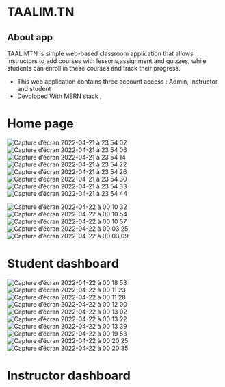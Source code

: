 # TAALIM.TN
## About app
 TAALIMTN is simple web-based classroom application that allows instructors to add courses with lessons,assignment and quizzes, while students can enroll in these courses and track their progress. 
* This web application contains three account access : Admin, Instructor and student
* Devoloped With MERN stack , 
 # Home page
 ![Capture d’écran 2022-04-21 à 23 54 02](https://user-images.githubusercontent.com/61707024/164564932-a14ed87b-c645-4efc-aa28-706e8d949394.png)
![Capture d’écran 2022-04-21 à 23 54 06](https://user-images.githubusercontent.com/61707024/164564934-f898c619-cd10-4aa7-a2b9-222476880de7.png)
![Capture d’écran 2022-04-21 à 23 54 14](https://user-images.githubusercontent.com/61707024/164564935-af4654cd-8869-4a6c-a3f5-1ab976fc360f.png)
![Capture d’écran 2022-04-21 à 23 54 22](https://user-images.githubusercontent.com/61707024/164564937-e96a89f6-61f9-4b07-b20f-1568bc4536c9.png)
![Capture d’écran 2022-04-21 à 23 54 26](https://user-images.githubusercontent.com/61707024/164564939-69c292bc-c907-40a9-bfd7-0798f5e097a7.png)
![Capture d’écran 2022-04-21 à 23 54 30](https://user-images.githubusercontent.com/61707024/164564944-a87e606e-c8aa-451b-aab2-c469d0a0749d.png)
![Capture d’écran 2022-04-21 à 23 54 33](https://user-images.githubusercontent.com/61707024/164564946-6fc16b3d-9ef0-40ed-8fc5-3ab03f16d06a.png)
![Capture d’écran 2022-04-21 à 23 54 44](https://user-images.githubusercontent.com/61707024/164564947-005dd5fb-a277-417c-a64d-e76dad1634be.png)
 
![Capture d’écran 2022-04-22 à 00 10 32](https://user-images.githubusercontent.com/61707024/164566705-58c28694-6875-4d0a-85c0-1cae5918a89a.png)![Capture d’écran 2022-04-22 à 00 10 54](https://user-images.githubusercontent.com/61707024/164566712-13530784-996d-4360-bf7a-b686e9ed7598.png)
![Capture d’écran 2022-04-22 à 00 10 57](https://user-images.githubusercontent.com/61707024/164566719-813dd63d-b658-4d85-beab-0b5935b50109.png)
![Capture d’écran 2022-04-22 à 00 03 25](https://user-images.githubusercontent.com/61707024/164567154-2505f6be-86be-45ce-b091-7cb61e90289e.png)
![Capture d’écran 2022-04-22 à 00 03 09](https://user-images.githubusercontent.com/61707024/164567156-a0417844-4d10-4df9-8095-2fc455f7e09a.png)

 # Student dashboard
 ![Capture d’écran 2022-04-22 à 00 18 53](https://user-images.githubusercontent.com/61707024/164567002-50e8783d-ba8d-45ce-b032-81112bc162f7.png)
 ![Capture d’écran 2022-04-22 à 00 11 23](https://user-images.githubusercontent.com/61707024/164567064-e7173a86-3717-4736-a2c7-3294b62f6a95.png)
![Capture d’écran 2022-04-22 à 00 11 28](https://user-images.githubusercontent.com/61707024/164567086-f7927ec2-4195-421b-b5d7-4d3bc33ecb22.png)
![Capture d’écran 2022-04-22 à 00 12 00](https://user-images.githubusercontent.com/61707024/164567092-d6304ddc-3173-471c-aaba-d99929a68793.png)
![Capture d’écran 2022-04-22 à 00 13 02](https://user-images.githubusercontent.com/61707024/164567096-cc71271e-7e50-4f96-aa4c-621c7b3a4009.png)
![Capture d’écran 2022-04-22 à 00 13 22](https://user-images.githubusercontent.com/61707024/164567099-77d9028f-cff3-43ec-a304-8d10ef6f8f14.png)
![Capture d’écran 2022-04-22 à 00 13 39](https://user-images.githubusercontent.com/61707024/164567111-f0b7096e-838d-43ac-ad6d-3b2db984c857.png)
![Capture d’écran 2022-04-22 à 00 19 53](https://user-images.githubusercontent.com/61707024/164567120-fb7d0c34-dfa5-467d-a247-0aa661d69f9d.png)
![Capture d’écran 2022-04-22 à 00 20 25](https://user-images.githubusercontent.com/61707024/164567122-4006c5e8-4013-4dd7-855e-d7d4c1acafd9.png)
![Capture d’écran 2022-04-22 à 00 20 35](https://user-images.githubusercontent.com/61707024/164567132-b3e91f3d-b280-4e3f-a897-a473974bf89e.png)

# Instructor dashboard
